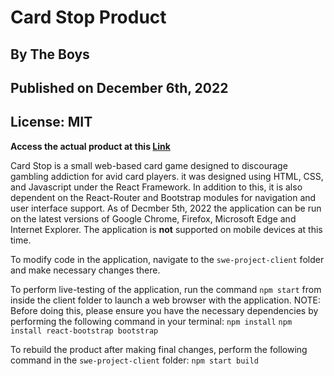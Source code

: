 # Card Stop Product

## By The Boys

## Published on December 6th, 2022

## License: MIT

**Access the actual product at this [Link]()**

Card Stop is a small web-based card game designed to discourage gambling addiction for avid card players. it was designed using HTML, CSS, and Javascript under the React Framework. In addition to this, it  is also dependent on the React-Router and Bootstrap modules for navigation and user interface support. As of Decmber 5th, 2022 the application can be run on the latest versions of Google Chrome, Firefox, Microsoft Edge and Internet Explorer. The application is **not** supported on mobile devices at this time.

To modify code in the application, navigate to the `swe-project-client` folder and make necessary changes there.

To perform live-testing of the application, run the command `npm start` from inside the client folder to launch a web browser with the application.
NOTE: Before doing this, please ensure you have the necessary dependencies by performing the following command in your terminal:
`npm install`
`npm install react-bootstrap bootstrap`

To rebuild the product after making final changes, perform the following command in the `swe-project-client` folder:
`npm start build`
